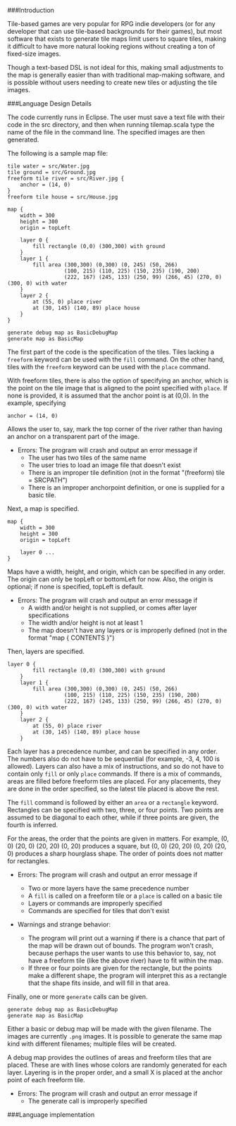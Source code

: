 ###Introduction

Tile-based games are very popular for RPG indie developers (or for any developer that can use tile-based backgrounds for their games),
but most software that exists to generate tile maps limit users to square tiles,
making it difficult to have more natural looking regions without creating a ton of fixed-size images.

Though a text-based DSL is not ideal for this, making small adjustments to the map is generally easier than with traditional
map-making software, and is possible without users needing to create new tiles or adjusting the tile images.

###Language Design Details

The code currently runs in Eclipse. The user must save a text file with their code in the src directory, and then when
running tilemap.scala type the name of the file in the command line. The specified images are then generated.

The following is a sample map file:

```
tile water = src/Water.jpg
tile ground = src/Ground.jpg
freeform tile river = src/River.jpg {
    anchor = (14, 0)
}
freeform tile house = src/House.jpg

map {
    width = 300
    height = 300
    origin = topLeft
    
    layer 0 {
        fill rectangle (0,0) (300,300) with ground
    }
    layer 1 {
        fill area (300,300) (0,300) (0, 245) (50, 266) 
                  (100, 215) (110, 225) (150, 235) (190, 200)
                  (222, 167) (245, 133) (250, 99) (266, 45) (270, 0) (300, 0) with water
    }
    layer 2 {
        at (55, 0) place river
        at (30, 145) (140, 89) place house
    }
}

generate debug map as BasicDebugMap
generate map as BasicMap
```

The first part of the code is the specification of the tiles.
Tiles lacking a `freeform` keyword can be used with the `fill` command. On the other hand, tiles with the `freeform` keyword can be used with the `place` command.

With freeform tiles, there is also the option of specifying an anchor, which is the point on the tile image that is aligned to the point specified with `place`.
If none is provided, it is assumed that the anchor point is at (0,0).
In the example, specifying
```
anchor = (14, 0)
```
Allows the user to, say, mark the top corner of the river rather than having an anchor on a transparent part of the image.

* Errors: The program will crash and output an error message if
  * The user has two tiles of the same name
  * The user tries to load an image file that doesn't exist
  * There is an improper tile definition (not in the format "(freeform) tile = SRCPATH")
  * There is an improper anchorpoint definition, or one is supplied for a basic tile.
  
Next, a map is specified.
```
map {
    width = 300
    height = 300
    origin = topLeft
    
    layer 0 ...
}
```
Maps have a width, height, and origin, which can be specified in any order. The origin can only be topLeft or bottomLeft for now.
Also, the origin is optional; if none is specified, topLeft is default.

* Errors: The program will crash and output an error message if
  * A width and/or height is not supplied, or comes after layer specifications
  * The width and/or height is not at least 1
  * The map doesn't have any layers or is improperly defined (not in the format "map { CONTENTS }")
  
Then, layers are specified.
```
layer 0 {
        fill rectangle (0,0) (300,300) with ground
    }
    layer 1 {
        fill area (300,300) (0,300) (0, 245) (50, 266) 
                  (100, 215) (110, 225) (150, 235) (190, 200)
                  (222, 167) (245, 133) (250, 99) (266, 45) (270, 0) (300, 0) with water
    }
    layer 2 {
        at (55, 0) place river
        at (30, 145) (140, 89) place house
    }
```
Each layer has a precedence number, and can be specified in any order. The numbers also do not have to be sequential (for example, -3, 4, 100 is allowed).
Layers can also have a mix of instructions, and so do not have to contain only `fill` or only `place` commands.
If there is a mix of commands, areas are filled before freeform tiles are placed. For any placements, they are done in the order specified, so the latest tile placed is above the rest.

The `fill` command is followed by either an `area` or a `rectangle` keyword.
Rectangles can be specified with two, three, or four points. Two points are assumed to be diagonal to each other, while if three points are given, the fourth is inferred.

For the areas, the order that the points are given in matters. For example, (0, 0) (20, 0) (20, 20) (0, 20) produces a square, but (0, 0) (20, 20) (0, 20) (20, 0) produces a sharp hourglass shape.
The order of points does not matter for rectangles.

* Errors: The program will crash and output an error message if
  * Two or more layers have the same precedence number
  * A `fill` is called on a freeform tile or a `place` is called on a basic tile
  * Layers or commands are improperly specified
  * Commands are specified for tiles that don't exist
  
* Warnings and strange behavior:
  * The program will print out a warning if there is a chance that part of the map will be drawn out of bounds. The program won't crash, because perhaps the user wants to use this behavior to, say, not have a freeform tile (like the above river) have to fit within the map.
  * If three or four points are given for the rectangle, but the points make a different shape, the program will interpret this as a rectangle that the shape fits inside, and will fill in that area.
  
Finally, one or more `generate` calls can be given.
```
generate debug map as BasicDebugMap
generate map as BasicMap
```
Either a basic or debug map will be made with the given filename. The images are currently `.png` images.
It is possible to generate the same map kind with different filenames; multiple files will be created.

A debug map provides the outlines of areas and freeform tiles that are placed. These are with lines whose colors are randomly generated for each layer.
Layering is in the proper order, and a small X is placed at the anchor point of each freeform tile.

* Errors: The program will crash and output an error message if
  * The generate call is improperly specified
  
###Language implementation
